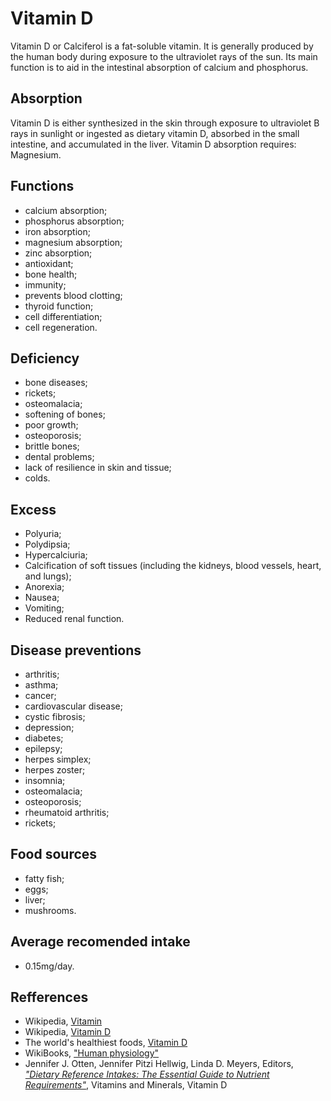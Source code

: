 # Vitamin D
Vitamin D or Calciferol is a fat-soluble vitamin. It is generally produced by the human body during exposure to the ultraviolet rays of the sun. 
Its main function is to aid in the intestinal absorption of calcium and phosphorus.

## Absorption
Vitamin D is either synthesized in the skin through exposure to ultraviolet B rays in sunlight or ingested as dietary vitamin D, absorbed 
in the small intestine, and accumulated in the liver.
Vitamin D absorption requires: Magnesium.

## Functions
- calcium absorption;
- phosphorus absorption;
- iron absorption;
- magnesium absorption;
- zinc absorption;
- antioxidant;
- bone health;
- immunity;
- prevents blood clotting;
- thyroid function;
- cell differentiation;
- cell regeneration.

## Deficiency
- bone diseases;
- rickets;
- osteomalacia;
- softening of bones;
- poor growth;
- osteoporosis;
- brittle bones;
- dental problems;
- lack of resilience in skin and tissue;
- colds.

## Excess
- Polyuria;
- Polydipsia;
- Hypercalciuria;
- Calcification of soft tissues (including the kidneys, blood vessels, heart, and lungs);
- Anorexia;
- Nausea;
- Vomiting;
- Reduced renal function.

## Disease preventions
- arthritis;
- asthma;
- cancer;
- cardiovascular disease;
- cystic fibrosis;
- depression;
- diabetes;
- epilepsy;
- herpes simplex;
- herpes zoster;
- insomnia;
- osteomalacia;
- osteoporosis;
- rheumatoid arthritis;
- rickets;

## Food sources
- fatty fish;
- eggs;
- liver;
- mushrooms.

## Average recomended intake
- 0.15mg/day.

## Refferences
- Wikipedia, [Vitamin](https://en.wikipedia.org/wiki/Vitamin)
- Wikipedia, [Vitamin D](https://en.wikipedia.org/wiki/Vitamin_D)
- The world's healthiest foods, [Vitamin D](http://www.whfoods.com/genpage.php?tname=nutrient&dbid=110)
- WikiBooks, ["Human physiology"](https://en.wikibooks.org/wiki/Human_Physiology/Nutrition#Vitamins)
- Jennifer J. Otten, Jennifer Pitzi Hellwig, Linda D. Meyers, Editors, [_"Dietary Reference Intakes: The Essential Guide to Nutrient Requirements"_](https://www.amazon.com/Dietary-Reference-Intakes-Essential-Requirements/dp/0309157420), Vitamins and Minerals, Vitamin D